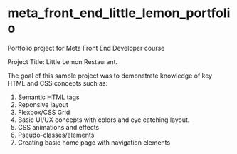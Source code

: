 # meta_front_end_little_lemon_portfolio
Portfolio project for Meta Front End Developer course

Project Title: Little Lemon Restaurant.

The goal of this sample project was to demonstrate knowledge of key HTML and CSS concepts such as:
1. Semantic HTML tags
2. Reponsive layout
3. Flexbox/CSS Grid
4. Basic UI/UX concepts with colors and eye catching layout.
5. CSS animations and effects
6. Pseudo-classes/elements
7. Creating basic home page with navigation elements
